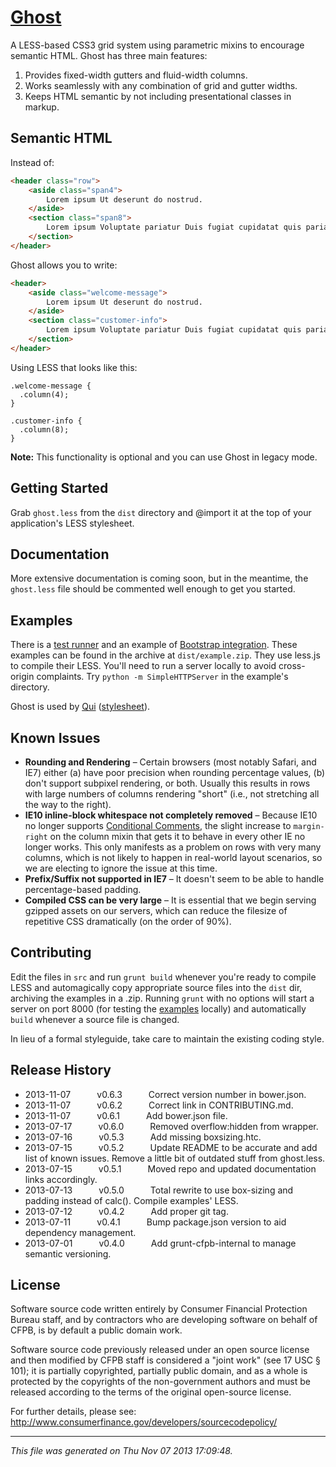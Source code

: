 # [Ghost](https://fake.ghe.domain/pages/front/ghost/grid/index.html)

A LESS-based CSS3 grid system using parametric mixins to encourage semantic HTML. Ghost has three main features:

1. Provides fixed-width gutters and fluid-width columns.
1. Works seamlessly with any combination of grid and gutter widths.
1. Keeps HTML semantic by not including presentational classes in markup.


## Semantic HTML

Instead of:

```html
<header class="row">
    <aside class="span4">
        Lorem ipsum Ut deserunt do nostrud. 
    </aside>
    <section class="span8">
        Lorem ipsum Voluptate pariatur Duis fugiat cupidatat quis pariatur.
    </section>
</header>
```

Ghost allows you to write:

```html
<header>
    <aside class="welcome-message">
        Lorem ipsum Ut deserunt do nostrud. 
    </aside>
    <section class="customer-info">
        Lorem ipsum Voluptate pariatur Duis fugiat cupidatat quis pariatur.
    </section>
</header>
```

Using LESS that looks like this:

```less
.welcome-message {
  .column(4);
}

.customer-info {
  .column(8);
}
```

**Note:** This functionality is optional and you can use Ghost in legacy mode.

## Getting Started

Grab `ghost.less` from the `dist` directory and @import it at the top of your application's LESS stylesheet.


## Documentation

More extensive documentation is coming soon, but in the meantime, the `ghost.less` file should be commented well 
enough to get you started.


## Examples

There is a [test runner](https://fake.ghe.domain/pages/front/ghost/grid/index.html) and an example of 
[Bootstrap integration](https://fake.ghe.domain/pages/front/ghost/bootstrap/index.html). These examples can be 
found in the archive at `dist/example.zip`. They use less.js to compile their LESS. You'll need to run a server 
locally to avoid cross-origin complaints. Try `python -m SimpleHTTPServer` in the example's directory.

Ghost is used by [Qui](https://fake.ghe.domain/pages/contolini/qui) 
(<a href="https://fake.ghe.domain/contolini/qui/blob/master/src/less/main.less">stylesheet</a>).


## Known Issues

* **Rounding and Rendering** – Certain browsers (most notably Safari, and IE7) either (a) have poor precision when 
  rounding percentage values, (b) don't support subpixel rendering, or both. Usually this results in rows with 
  large numbers of columns rendering "short" (i.e., not stretching all the way to the right).
* **IE10 inline-block whitespace not completely removed** – Because IE10 no longer supports 
  [Conditional Comments](http://msdn.microsoft.com/en-us/library/ms537512(v=vs.85).aspx), the slight increase to 
  `margin-right` on the column mixin that gets it to behave in every other IE no longer works. This only manifests 
  as a problem on rows with very many columns, which is not likely to happen in real-world layout scenarios, 
  so we are electing to ignore the issue at this time.
* **Prefix/Suffix not supported in IE7** – It doesn't seem to be able to handle percentage-based padding.
* **Compiled CSS can be very large** – It is essential that we begin serving gzipped assets on our servers, which 
  can reduce the filesize of repetitive CSS dramatically (on the order of 90%).

## Contributing

Edit the files in `src` and run `grunt build` whenever you're ready to compile LESS and automagically copy 
appropriate source files into the `dist` dir, archiving the examples in a .zip. Running `grunt` with no options 
will start a server on port 8000 (for testing the 
[examples](https://fake.ghe.domain/front/ghost/tree/master/src/examples) locally) and automatically `build` 
whenever a source file is changed.

In lieu of a formal styleguide, take care to maintain the existing coding style.


## Release History

 * 2013-11-07   v0.6.3   Correct version number in bower.json.
 * 2013-11-07   v0.6.2   Correct link in CONTRIBUTING.md.
 * 2013-11-07   v0.6.1   Add bower.json file.
 * 2013-07-17   v0.6.0   Removed overflow:hidden from wrapper.
 * 2013-07-16   v0.5.3   Add missing boxsizing.htc.
 * 2013-07-15   v0.5.2   Update README to be accurate and add list of known issues. Remove a little bit of outdated stuff from ghost.less.
 * 2013-07-15   v0.5.1   Moved repo and updated documentation links accordingly.
 * 2013-07-13   v0.5.0   Total rewrite to use box-sizing and padding instead of calc(). Compile examples' LESS.
 * 2013-07-12   v0.4.2   Add proper git tag.
 * 2013-07-11   v0.4.1   Bump package.json version to aid dependency management.
 * 2013-07-01   v0.4.0   Add grunt-cfpb-internal to manage semantic versioning.

## License

Software source code written entirely by Consumer Financial Protection Bureau staff, and by contractors who are 
developing software on behalf of CFPB, is by default a public domain work.

Software source code previously released under an open source license and then modified by CFPB staff is 
considered a "joint work" (see 17 USC § 101); it is partially copyrighted, partially public domain, and as a whole 
is protected by the copyrights of the non-government authors and must be released according to the terms of the 
original open-source license.

For further details, please see: http://www.consumerfinance.gov/developers/sourcecodepolicy/


---

*This file was generated on Thu Nov 07 2013 17:09:48.*
